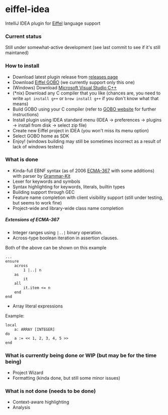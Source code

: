 # eiffel-idea
IntelliJ IDEA plugin for [Eiffel](http://eiffel.org) language support

### Current status
Still under somewhat-active development (see last commit to see if it's still maintaned)

### How to install
* Download latest plugin release from [releases page](https://github.com/ionagamed/eiffel-idea/releases)
* Download [Eiffel GOBO](https://github.com/gobo-eiffel/gobo#platforms) (we currently support only this one)
* (Windows) Download [Microsoft Visual Studio C++](https://www.visualstudio.com/vs/cplusplus/)
* (\*nix) Download any C compiler that you like (chances are, you need to write `apt install g++` or `brew install g++` if you don't know what that means)
* Build GOBO using your C compiler (refer to [GOBO website](https://github.com/gobo-eiffel/gobo#platforms) for further instructions)
* Install plugin using IDEA standard menu (IDEA -> preferences -> plugins -> install from disk -> select zip file)
* Create new Eiffel project in IDEA (you won't miss its menu option)
* Select GOBO home as SDK
* Enjoy! (windows building may still be sometimes incorrect as a result of lack of windows testers)

### What is done
* Kinda-full EBNF syntax (as of 2006 [ECMA-367](http://www.ecma-international.org/publications/files/ECMA-ST/ECMA-367.pdf) with some additions) with parser by [Grammar-Kit](http://github.com/JetBrains/Grammar-Kit)
* Lexer for keywords and symbols
* Syntax highlighting for keywords, literals, builtin types
* Building support through GEC
* Feature name completion with client visibility support (still under testing, but seems to work fine)
* Project-wide and library-wide class name completion

##### Extensions of ECMA-367
* Integer ranges using `|..|` binary operation.
* Across-type boolean iteration in assertion clauses.

Both of the above can be shown on this example

    ...
    ensure
        across 
            1 |..| n
        as
            it
        all
            it.item <= n
        end
    end
    
* Array literal expressions

Example:

    local
        a: ARRAY [INTEGER]
    do
        a := << 1, 2, 3, 4, 5 >>
    end
        

### What is currently being done or WIP (but may be for the time being)
* Project Wizard
* Formatting (kinda done, but still some minor issues)

### What is not done (needs to be done)
* Context-aware highlighting
* Analysis
